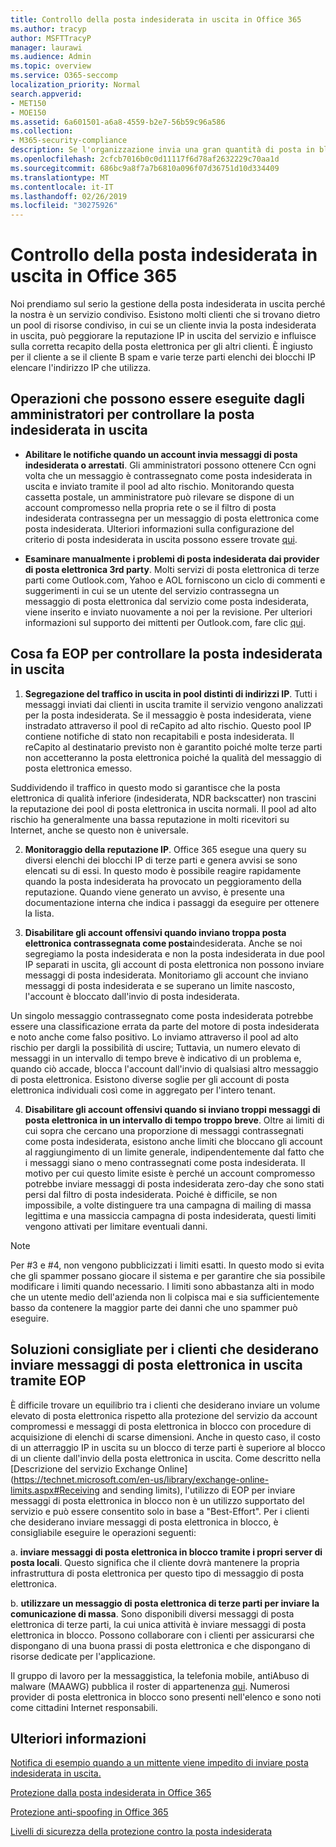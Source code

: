 ```yaml
---
title: Controllo della posta indesiderata in uscita in Office 365
ms.author: tracyp
author: MSFTTracyP
manager: laurawi
ms.audience: Admin
ms.topic: overview
ms.service: O365-seccomp
localization_priority: Normal
search.appverid:
- MET150
- MOE150
ms.assetid: 6a601501-a6a8-4559-b2e7-56b59c96a586
ms.collection:
- M365-security-compliance
description: Se l'organizzazione invia una gran quantità di posta in blocco contrassegnata come posta indesiderata, potrebbe essere bloccata dall'invio di messaggi di posta elettronica con Office 365. Leggere questo articolo per ulteriori informazioni sul motivo per cui questo accade e su cosa è possibile fare.
ms.openlocfilehash: 2cfcb7016b0c0d11117f6d78af2632229c70aa1d
ms.sourcegitcommit: 686bc9a8f7a7b6810a096f07d36751d10d334409
ms.translationtype: MT
ms.contentlocale: it-IT
ms.lasthandoff: 02/26/2019
ms.locfileid: "30275926"
---
```

# <a name="controlling-outbound-spam-in-office-365"></a>Controllo della posta indesiderata in uscita in Office 365

Noi prendiamo sul serio la gestione della posta indesiderata in uscita perché la nostra è un servizio condiviso.  Esistono molti clienti che si trovano dietro un pool di risorse condiviso, in cui se un cliente invia la posta indesiderata in uscita, può peggiorare la reputazione IP in uscita del servizio e influisce sulla corretta recapito della posta elettronica per gli altri clienti. È ingiusto per il cliente a se il cliente B spam e varie terze parti elenchi dei blocchi IP elencare l'indirizzo IP che utilizza.

## <a name="what-admins-can-do-to-control-outbound-spam"></a>Operazioni che possono essere eseguite dagli amministratori per controllare la posta indesiderata in uscita

- **Abilitare le notifiche quando un account invia messaggi di posta indesiderata o arrestati**. Gli amministratori possono ottenere Ccn ogni volta che un messaggio è contrassegnato come posta indesiderata in uscita e inviato tramite il pool ad alto rischio. Monitorando questa cassetta postale, un amministratore può rilevare se dispone di un account compromesso nella propria rete o se il filtro di posta indesiderata contrassegna per un messaggio di posta elettronica come posta indesiderata.  Ulteriori informazioni sulla configurazione del criterio di posta indesiderata in uscita possono essere trovate [qui](configure-the-outbound-spam-policy.md).
 
- **Esaminare manualmente i problemi di posta indesiderata dai provider di posta elettronica 3rd party**. Molti servizi di posta elettronica di terze parti come Outlook.com, Yahoo e AOL forniscono un ciclo di commenti e suggerimenti in cui se un utente del servizio contrassegna un messaggio di posta elettronica dal servizio come posta indesiderata, viene inserito e inviato nuovamente a noi per la revisione. Per ulteriori informazioni sul supporto dei mittenti per Outlook.com, fare clic [qui](https://sendersupport.olc.protection.outlook.com/pm/services.aspx).

## <a name="what-eop-does-to-control-outbound-spam"></a>Cosa fa EOP per controllare la posta indesiderata in uscita 

1. **Segregazione del traffico in uscita in pool distinti di indirizzi IP**. Tutti i messaggi inviati dai clienti in uscita tramite il servizio vengono analizzati per la posta indesiderata. Se il messaggio è posta indesiderata, viene instradato attraverso il pool di reCapito ad alto rischio. Questo pool IP contiene notifiche di stato non recapitabili e posta indesiderata. Il reCapito al destinatario previsto non è garantito poiché molte terze parti non accetteranno la posta elettronica poiché la qualità del messaggio di posta elettronica emesso.

Suddividendo il traffico in questo modo si garantisce che la posta elettronica di qualità inferiore (indesiderata, NDR backscatter) non trascini la reputazione dei pool di posta elettronica in uscita normali. Il pool ad alto rischio ha generalmente una bassa reputazione in molti ricevitori su Internet, anche se questo non è universale. 

2. **Monitoraggio della reputazione IP**. Office 365 esegue una query su diversi elenchi dei blocchi IP di terze parti e genera avvisi se sono elencati su di essi. In questo modo è possibile reagire rapidamente quando la posta indesiderata ha provocato un peggioramento della reputazione. Quando viene generato un avviso, è presente una documentazione interna che indica i passaggi da eseguire per ottenere la lista. 

3. **Disabilitare gli account offensivi quando inviano troppa posta elettronica contrassegnata come posta**indesiderata. Anche se noi segregiamo la posta indesiderata e non la posta indesiderata in due pool IP separati in uscita, gli account di posta elettronica non possono inviare messaggi di posta indesiderata. Monitoriamo gli account che inviano messaggi di posta indesiderata e se superano un limite nascosto, l'account è bloccato dall'invio di posta indesiderata.

Un singolo messaggio contrassegnato come posta indesiderata potrebbe essere una classificazione errata da parte del motore di posta indesiderata e noto anche come falso positivo. Lo inviamo attraverso il pool ad alto rischio per dargli la possibilità di uscire; Tuttavia, un numero elevato di messaggi in un intervallo di tempo breve è indicativo di un problema e, quando ciò accade, blocca l'account dall'invio di qualsiasi altro messaggio di posta elettronica. Esistono diverse soglie per gli account di posta elettronica individuali così come in aggregato per l'intero tenant.

4. **Disabilitare gli account offensivi quando si inviano troppi messaggi di posta elettronica in un intervallo di tempo troppo breve**. Oltre ai limiti di cui sopra che cercano una proporzione di messaggi contrassegnati come posta indesiderata, esistono anche limiti che bloccano gli account al raggiungimento di un limite generale, indipendentemente dal fatto che i messaggi siano o meno contrassegnati come posta indesiderata. Il motivo per cui questo limite esiste è perché un account compromesso potrebbe inviare messaggi di posta indesiderata zero-day che sono stati persi dal filtro di posta indesiderata. Poiché è difficile, se non impossibile, a volte distinguere tra una campagna di mailing di massa legittima e una massiccia campagna di posta indesiderata, questi limiti vengono attivati per limitare eventuali danni.

> [!NOTE]
> Per #3 e #4, non vengono pubblicizzati i limiti esatti.  In questo modo si evita che gli spammer possano giocare il sistema e per garantire che sia possibile modificare i limiti quando necessario. I limiti sono abbastanza alti in modo che un utente medio dell'azienda non li colpisca mai e sia sufficientemente basso da contenere la maggior parte dei danni che uno spammer può eseguire. 

## <a name="recommended-workarounds-for-customers-who-want-to-send-outbound-a-lot-of-email-through-eop"></a>Soluzioni consigliate per i clienti che desiderano inviare messaggi di posta elettronica in uscita tramite EOP

È difficile trovare un equilibrio tra i clienti che desiderano inviare un volume elevato di posta elettronica rispetto alla protezione del servizio da account compromessi e messaggi di posta elettronica in blocco con procedure di acquisizione di elenchi di scarse dimensioni. Anche in questo caso, il costo di un atterraggio IP in uscita su un blocco di terze parti è superiore al blocco di un cliente dall'invio della posta elettronica in uscita. Come descritto nella [Descrizione del servizio Exchange Online](https://technet.microsoft.com/en-us/library/exchange-online-limits.aspx#Receiving and sending limits), l'utilizzo di EOP per inviare messaggi di posta elettronica in blocco non è un utilizzo supportato del servizio e può essere consentito solo in base a "Best-Effort". Per i clienti che desiderano inviare messaggi di posta elettronica in blocco, è consigliabile eseguire le operazioni seguenti:

a. **inviare messaggi di posta elettronica in blocco tramite i propri server di posta locali**. Questo significa che il cliente dovrà mantenere la propria infrastruttura di posta elettronica per questo tipo di messaggio di posta elettronica.

b. **utilizzare un messaggio di posta elettronica di terze parti per inviare la comunicazione di massa**. Sono disponibili diversi messaggi di posta elettronica di terze parti, la cui unica attività è inviare messaggi di posta elettronica in blocco. Possono collaborare con i clienti per assicurarsi che dispongano di una buona prassi di posta elettronica e che dispongano di risorse dedicate per l'applicazione. 

Il gruppo di lavoro per la messaggistica, la telefonia mobile, antiAbuso di malware (MAAWG) pubblica il roster di appartenenza [qui](http://www.maawg.org/about/roster). Numerosi provider di posta elettronica in blocco sono presenti nell'elenco e sono noti come cittadini Internet responsabili. 
  
## <a name="for-more-information"></a>Ulteriori informazioni

[Notifica di esempio quando a un mittente viene impedito di inviare posta indesiderata in uscita.](sample-notification-when-a-sender-is-blocked-sending-outbound-spam.md)

[Protezione dalla posta indesiderata in Office 365](anti-spam-protection.md)

[Protezione anti-spoofing in Office 365](anti-spoofing-protection.md)

[Livelli di sicurezza della protezione contro la posta indesiderata](spam-confidence-levels.md)
